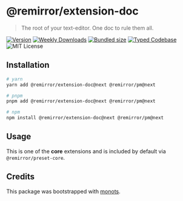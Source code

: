 # @remirror/extension-doc

> The root of your text-editor. One doc to rule them all.

[![Version][version]][npm] [![Weekly Downloads][downloads-badge]][npm] [![Bundled size][size-badge]][size] [![Typed Codebase][typescript]](./src/index.ts) ![MIT License][license]

[version]: https://flat.badgen.net/npm/v/@remirror/extension-doc
[npm]: https://npmjs.com/package/@remirror/extension-doc
[license]: https://flat.badgen.net/badge/license/MIT/purple
[size]: https://bundlephobia.com/result?p=@remirror/extension-doc
[size-badge]: https://flat.badgen.net/bundlephobia/minzip/@remirror/extension-doc
[typescript]: https://flat.badgen.net/badge/icon/TypeScript?icon=typescript&label
[downloads-badge]: https://badgen.net/npm/dw/@remirror/extension-doc/red?icon=npm

## Installation

```bash
# yarn
yarn add @remirror/extension-doc@next @remirror/pm@next

# pnpm
pnpm add @remirror/extension-doc@next @remirror/pm@next

# npm
npm install @remirror/extension-doc@next @remirror/pm@next
```

## Usage

This is one of the **core** extensions and is included by default via `@remirror/preset-core`.

## Credits

This package was bootstrapped with [monots].

[monots]: https://github.com/monots/monots

